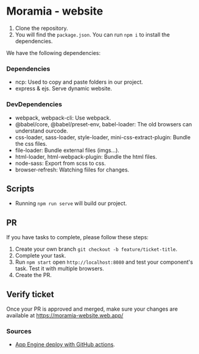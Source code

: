 # Moramia - website

1. Clone the repository.
2. You will find the `package.json`. You can run `npm i` to install the dependencies.

We have the following dependencies:

### Dependencies

* ncp: Used to copy and paste folders in our project.
* express & ejs. Serve dynamic website.


### DevDependencies
* webpack, webpack-cli: Use webpack.
* @babel/core, @babel/preset-env, babel-loader: The old browsers can understand ourcode.
* css-loader, sass-loader, style-loader, mini-css-extract-plugin: Bundle the css files.
* file-loader: Bundle external files (imgs...).
* html-loader, html-webpack-plugin: Bundle the html files.
* node-sass: Export from scss to css.
* browser-refresh: Watching fiiles for changes.

## Scripts

* Running `npm run serve` will build our project. 

## PR

If you have tasks to complete, please follow these steps:

1. Create your own branch `git checkout -b feature/ticket-title`.
2. Complete your task.
3. Run `npm start` open `http://localhost:8080` and test your component's task. Test it with multiple browsers.
4. Create the PR.

## Verify ticket

Once your PR is approved and merged, make sure your changes are available at https://moramia-website.web.app/

### Sources

* [App Engine deploy with GitHub actions](https://baskus.wordpress.com/2019/09/29/how-to-deploy-to-app-engine-using-github-actions/).
